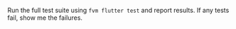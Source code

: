 Run the full test suite using `fvm flutter test` and report results. If any tests fail, show me the failures.
